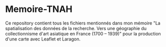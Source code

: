 # Memoire-TNAH
Ce repository contient tous les fichiers mentionnés dans mon mémoire "La spatialisation des données de la recherche. Vers une géographie du collectionnisme d'art asiatique en France (1700 – 1939)" pour la production d'une carte avec Leaflet et Laragon. 
